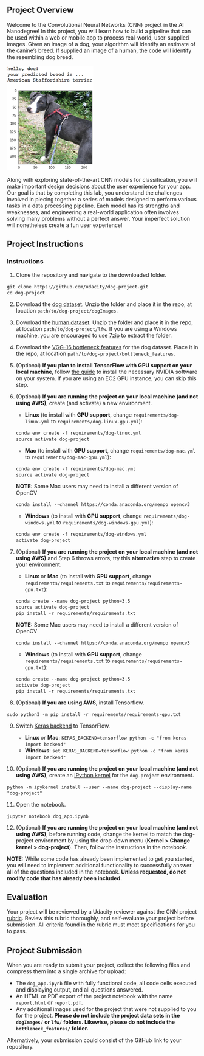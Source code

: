 [//]: # "Image References"
[image1]: ./images/sample_dog_output.png "Sample Output"
[image2]: ./images/vgg16_model.png "VGG-16 Model Keras Layers"
[image3]: ./images/vgg16_model_draw.png "VGG16 Model Figure"

## Project Overview

Welcome to the Convolutional Neural Networks (CNN) project in the AI Nanodegree! In this project, you will learn how to build a pipeline that can be used within a web or mobile app to process real-world, user-supplied images. Given an image of a dog, your algorithm will identify an estimate of the canine’s breed. If supplied an image of a human, the code will identify the resembling dog breed.

![Sample Output][image1]

Along with exploring state-of-the-art CNN models for classification, you will make important design decisions about the user experience for your app. Our goal is that by completing this lab, you understand the challenges involved in piecing together a series of models designed to perform various tasks in a data processing pipeline. Each model has its strengths and weaknesses, and engineering a real-world application often involves solving many problems without a perfect answer. Your imperfect solution will nonetheless create a fun user experience!

## Project Instructions

### Instructions

1. Clone the repository and navigate to the downloaded folder.

```
git clone https://github.com/udacity/dog-project.git
cd dog-project
```

2. Download the [dog dataset](https://s3-us-west-1.amazonaws.com/udacity-aind/dog-project/dogImages.zip). Unzip the folder and place it in the repo, at location `path/to/dog-project/dogImages`.

3. Download the [human dataset](https://s3-us-west-1.amazonaws.com/udacity-aind/dog-project/lfw.zip). Unzip the folder and place it in the repo, at location `path/to/dog-project/lfw`. If you are using a Windows machine, you are encouraged to use [7zip](http://www.7-zip.org/) to extract the folder.

4. Download the [VGG-16 bottleneck features](https://s3-us-west-1.amazonaws.com/udacity-aind/dog-project/DogVGG16Data.npz) for the dog dataset. Place it in the repo, at location `path/to/dog-project/bottleneck_features`.

5. (Optional) **If you plan to install TensorFlow with GPU support on your local machine**, follow [the guide](https://www.tensorflow.org/install/) to install the necessary NVIDIA software on your system. If you are using an EC2 GPU instance, you can skip this step.

6. (Optional) **If you are running the project on your local machine (and not using AWS)**, create (and activate) a new environment.

   - **Linux** (to install with **GPU support**, change `requirements/dog-linux.yml` to `requirements/dog-linux-gpu.yml`):

   ```
   conda env create -f requirements/dog-linux.yml
   source activate dog-project
   ```

   - **Mac** (to install with **GPU support**, change `requirements/dog-mac.yml` to `requirements/dog-mac-gpu.yml`):

   ```
   conda env create -f requirements/dog-mac.yml
   source activate dog-project
   ```

   **NOTE:** Some Mac users may need to install a different version of OpenCV

   ```
   conda install --channel https://conda.anaconda.org/menpo opencv3
   ```

   - **Windows** (to install with **GPU support**, change `requirements/dog-windows.yml` to `requirements/dog-windows-gpu.yml`):

   ```
   conda env create -f requirements/dog-windows.yml
   activate dog-project
   ```

7. (Optional) **If you are running the project on your local machine (and not using AWS)** and Step 6 throws errors, try this **alternative** step to create your environment.

   - **Linux** or **Mac** (to install with **GPU support**, change `requirements/requirements.txt` to `requirements/requirements-gpu.txt`):

   ```
   conda create --name dog-project python=3.5
   source activate dog-project
   pip install -r requirements/requirements.txt
   ```

   **NOTE:** Some Mac users may need to install a different version of OpenCV

   ```
   conda install --channel https://conda.anaconda.org/menpo opencv3
   ```

   - **Windows** (to install with **GPU support**, change `requirements/requirements.txt` to `requirements/requirements-gpu.txt`):

   ```
   conda create --name dog-project python=3.5
   activate dog-project
   pip install -r requirements/requirements.txt
   ```

8. (Optional) **If you are using AWS**, install Tensorflow.

```
sudo python3 -m pip install -r requirements/requirements-gpu.txt
```

9. Switch [Keras backend](https://keras.io/backend/) to TensorFlow.

   - **Linux** or **Mac**:
     `KERAS_BACKEND=tensorflow python -c "from keras import backend"`
   - **Windows**:
     `set KERAS_BACKEND=tensorflow python -c "from keras import backend"`

10. (Optional) **If you are running the project on your local machine (and not using AWS)**, create an [IPython kernel](http://ipython.readthedocs.io/en/stable/install/kernel_install.html) for the `dog-project` environment.

```
python -m ipykernel install --user --name dog-project --display-name "dog-project"
```

11. Open the notebook.

```
jupyter notebook dog_app.ipynb
```

12. (Optional) **If you are running the project on your local machine (and not using AWS)**, before running code, change the kernel to match the dog-project environment by using the drop-down menu (**Kernel > Change kernel > dog-project**). Then, follow the instructions in the notebook.

**NOTE:** While some code has already been implemented to get you started, you will need to implement additional functionality to successfully answer all of the questions included in the notebook. **Unless requested, do not modify code that has already been included.**

## Evaluation

Your project will be reviewed by a Udacity reviewer against the CNN project [rubric](https://review.udacity.com/#!/rubrics/810/view). Review this rubric thoroughly, and self-evaluate your project before submission. All criteria found in the rubric must meet specifications for you to pass.

## Project Submission

When you are ready to submit your project, collect the following files and compress them into a single archive for upload:

- The `dog_app.ipynb` file with fully functional code, all code cells executed and displaying output, and all questions answered.
- An HTML or PDF export of the project notebook with the name `report.html` or `report.pdf`.
- Any additional images used for the project that were not supplied to you for the project. **Please do not include the project data sets in the `dogImages/` or `lfw/` folders. Likewise, please do not include the `bottleneck_features/` folder.**

Alternatively, your submission could consist of the GitHub link to your repository.
